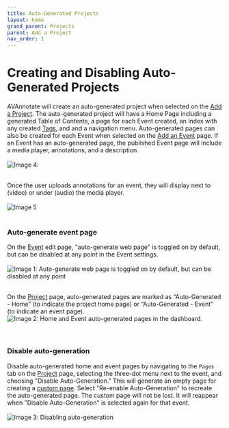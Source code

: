 ```yaml
---
title: Auto-Generated Projects
layout: home
grand_parent: Projects
parent: Add a Project
nav_order: 1
---
```

# Creating and Disabling Auto-Generated Projects 
AVAnnotate will create an auto-generated project when selected on the [Add a Project](https://avannotate.github.io/documentation/pages/creating_projects/). The auto-generated project will have a Home Page including a generated Table of Contents, a page for each Event created, an index with any created [Tags](https://avannotate.github.io/documentation/pages/tags/), and and a navigation menu. Auto-generated pages can also be created for each Event when selected on the [Add an Event](https://avannotate.github.io/documentation/pages/events/) page. 
If an Event has an auto-generated page, the published Event page will include a media player, annotations, and a description. 
<br><br>
![Image 4: ](../../assets/autoimage4.png)
<br><br>

Once the user uploads annotations for an event, they will display next to (video) or under (audio) the media player.
<br><br>
![Image 5](../../assets/autoimage5.png)
<br><br>

### Auto-generate event page
On the [Event](https://avannotate.github.io/documentation/pages/events/) edit page, "auto-generate web page" is toggled on by default, but can be disabled at any point in the Event settings.
<br><br>
![Image 1: Auto-generate web page is toggled on by default, but can be disabled at any point](../../assets/autoimage1.png)
<br><br>

On the [Project](https://avannotate.github.io/documentation/pages/creating_projects/) page, auto-generated pages are marked as “Auto-Generated - Home” (to indicate the project home page) or “Auto-Generated - Event” (to indicate an event page).<br>
![Image 2: Home and Event auto-generated pages in the dashboard.](../../assets/autoimage2.png)
<br><br>
<br>

### Disable auto-generation
Disable auto-generated home and event pages by navigating to the `Pages` tab on the [Project](https://avannotate.github.io/documentation/pages/creating_projects/) page, selecting the three-dot menu next to the event, and choosing "Disable Auto-Generation." This will generate an empty page for creating a [custom page](https://avannotate.github.io/documentation/pages/custom/). Select  "Re-enable Auto-Generation" to recreate the auto-generated page. The custom page will not be lost. It will reappear when "Disable Auto-Generation" is selected again for that event. 
<br><br>
![Image 3: Disabling auto-generation](../../assets/autoimage3.png) 
<br><br>
<br>



